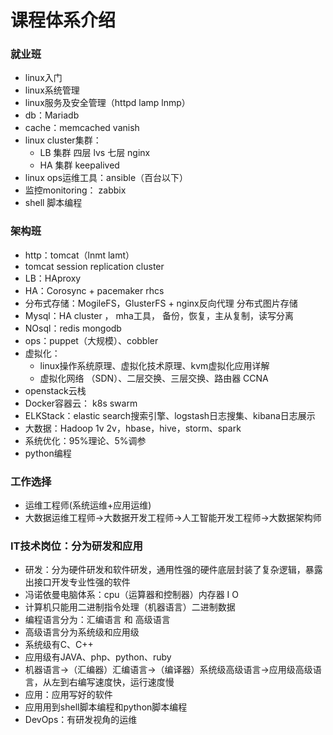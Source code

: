 # 课程体系介绍

### 就业班

- linux入门
- linux系统管理
- linux服务及安全管理（httpd lamp lnmp）
- db：Mariadb
- cache：memcached vanish
- linux cluster集群：
    + LB 集群 四层 lvs  七层 nginx
    + HA 集群 keepalived
- linux ops运维工具：ansible（百台以下）
- 监控monitoring： zabbix
- shell 脚本编程

### 架构班

- http：tomcat（lnmt lamt）
- tomcat session replication cluster
- LB：HAproxy
- HA：Corosync + pacemaker    rhcs
- 分布式存储：MogileFS，GlusterFS + nginx反向代理 分布式图片存储
- Mysql：HA cluster ， mha工具， 备份，恢复，主从复制，读写分离
- NOsql：redis mongodb 
- ops：puppet（大规模）、cobbler
- 虚拟化：
    + linux操作系统原理、虚拟化技术原理、kvm虚拟化应用详解
    + 虚拟化网络 （SDN）、二层交换、三层交换、路由器 CCNA
- openstack云栈
- Docker容器云： k8s swarm
- ELKStack：elastic search搜索引擎、logstash日志搜集、kibana日志展示
- 大数据：Hadoop 1v 2v，hbase，hive，storm、spark
- 系统优化：95%理论、5%调参
- python编程
  
### 工作选择

- 运维工程师(系统运维+应用运维)
- 大数据运维工程师→大数据开发工程师→人工智能开发工程师→大数据架构师

### IT技术岗位：分为研发和应用

- 研发：分为硬件研发和软件研发，通用性强的硬件底层封装了复杂逻辑，暴露出接口开发专业性强的软件
- 冯诺依曼电脑体系：cpu（运算器和控制器）内存器 I O 
- 计算机只能用二进制指令处理（机器语言）二进制数据
- 编程语言分为：汇编语言 和 高级语言
- 高级语言分为系统级和应用级
- 系统级有C、C++
- 应用级有JAVA、php、python、ruby
- 机器语言→（汇编器）汇编语言→（编译器）系统级高级语言→应用级高级语言，从左到右编写速度快，运行速度慢
- 应用：应用写好的软件
- 应用用到shell脚本编程和python脚本编程
- DevOps：有研发视角的运维





